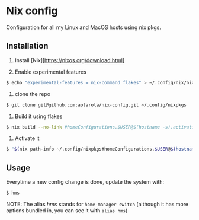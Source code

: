 # Nix config

Configuration for all my Linux and MacOS hosts using nix pkgs.

## Installation

1. Install [Nix][https://nixos.org/download.html]

1. Enable experimental features

```sh
$ echo "experimental-features = nix-command flakes" > ~/.config/nix/nix.conf
```
1. clone the repo

```sh
$ git clone git@github.com:aotarola/nix-config.git ~/.config/nixpkgs
```
1. Build it using flakes

```sh
$ nix build --no-link #homeConfigurations.$USER@$(hostname -s).activationPackage
```

1. Activate it

```sh
$ "$(nix path-info ~/.config/nixpkgs#homeConfigurations.$USER@$(hostname -s).activationPackage)"/activate
```

## Usage

Everytime a new config change is done, update the system with:

```sh
$ hms	
```

NOTE: The alias _hms_ stands for `home-manager switch` (although it has more options bundled in, you can see it with `alias hms`)
